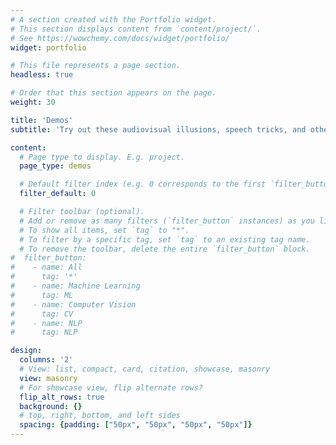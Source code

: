 ```yaml
---
# A section created with the Portfolio widget.
# This section displays content from `content/project/`.
# See https://wowchemy.com/docs/widget/portfolio/
widget: portfolio

# This file represents a page section.
headless: true

# Order that this section appears on the page.
weight: 30

title: 'Demos'
subtitle: 'Try out these audiovisual illusions, speech tricks, and other hocus-pocus...'

content:
  # Page type to display. E.g. project.
  page_type: demos

  # Default filter index (e.g. 0 corresponds to the first `filter_button` instance below).
  filter_default: 0

  # Filter toolbar (optional).
  # Add or remove as many filters (`filter_button` instances) as you like.
  # To show all items, set `tag` to "*".
  # To filter by a specific tag, set `tag` to an existing tag name.
  # To remove the toolbar, delete the entire `filter_button` block.
#  filter_button:
#    - name: All
#      tag: '*'
#    - name: Machine Learning
#      tag: ML
#    - name: Computer Vision
#      tag: CV
#    - name: NLP
#      tag: NLP

design:
  columns: '2'
  # View: list, compact, card, citation, showcase, masonry
  view: masonry
  # For showcase view, flip alternate rows?
  flip_alt_rows: true
  background: {}
  # top, right, bottom, and left sides
  spacing: {padding: ["50px", "50px", "50px", "50px"]}
---
```

